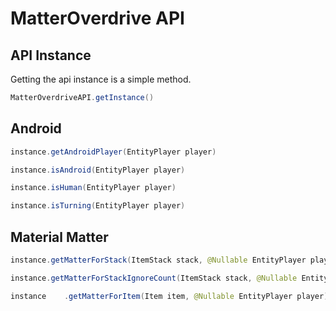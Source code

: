 # MatterOverdrive API

## API Instance

Getting the api instance is a simple method.

```java
MatterOverdriveAPI.getInstance()
```

## Android

```java
instance.getAndroidPlayer(EntityPlayer player)
```

```java
instance.isAndroid(EntityPlayer player)
```

```java
instance.isHuman(EntityPlayer player)
```

```java
instance.isTurning(EntityPlayer player)
```

## Material Matter

```java
instance.getMatterForStack(ItemStack stack, @Nullable EntityPlayer player)
```

```java
instance.getMatterForStackIgnoreCount(ItemStack stack, @Nullable EntityPlayer player)
```

```java
instance    .getMatterForItem(Item item, @Nullable EntityPlayer player)
```